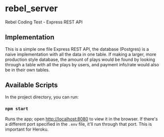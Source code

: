 # rebel_server
Rebel Coding Test - Express REST API

## Implementation

This is a simple one file Express REST API, the database (Postgres) is a naive implementation with all the data in one table.
If making a larger, more production style database, the amount of plays would be found by looking through a table with all the plays by users, and payment info/rate would also be in their own tables.

## Available Scripts

In the project directory, you can run:

### `npm start`

Runs the app; open [http://localhost:8080](http://localhost:8080) to view it in the browser. If there's a different port specified in the `.env` file, it'll run through that port. This is important for Heroku.
